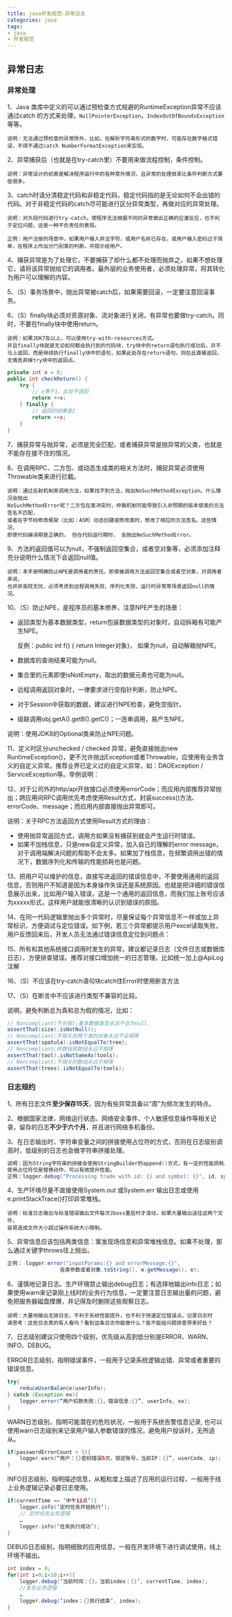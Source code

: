 ```yaml
---
title: java开发规范-异常日志
categories: java
tags:
- java
- 开发规范
---
```


## 异常日志

### 异常处理

1、Java 类库中定义的可以通过预检查方式规避的RuntimeException异常不应该通过catch 的方式来处理，`NullPointerException`，`IndexOutOfBoundsException`等等。

```
说明：无法通过预检查的异常除外，比如，在解析字符串形式的数字时，可能存在数字格式错误，不得不通过catch NumberFormatException来实现。
```

2、异常捕获后（也就是在try-catch里）不要用来做流程控制，条件控制。

```
说明：异常设计的初衷是解决程序运行中的各种意外情况，且异常的处理效率比条件判断方式要低很多。
```

3、catch时请分清稳定代码和非稳定代码，稳定代码指的是无论如何不会出错的代码。对于非稳定代码的catch尽可能进行区分异常类型，再做对应的异常处理。

```
说明：对大段代码进行try-catch，使程序无法根据不同的异常做出正确的应激反应，也不利于定位问题，这是一种不负责任的表现。

正例：用户注册的场景中，如果用户输入非法字符，或用户名称已存在，或用户输入密码过于简单，在程序上作出分门别类的判断，并提示给用户。
```

4、捕获异常是为了处理它，不要捕获了却什么都不处理而抛弃之，如果不想处理它，请将该异常抛给它的调用者。最外层的业务使用者，必须处理异常，将其转化为用户可以理解的内容。

5、（S）事务场景中，抛出异常被catch后，如果需要回滚，一定要注意回滚事务。

6、（S）finally块必须对资源对象、流对象进行关闭，有异常也要做try-catch。同时，不要在finally块中使用return。

```
说明：如果JDK7及以上，可以使用try-with-resources方式。
并且finally块就是无论如何都会执行到的代码块，try块中的return语句执行成功后，并不马上返回，而是继续执行finally块中的语句，如果此处存在return语句，则在此直接返回，无情丢弃掉try块中的返回点。
```

```java
private int x = 0;
public int checkReturn() {
	try {
		// x等于1，此处不返回
		return ++x;
	} finally {
		// 返回的结果是2
		return ++x;
	}
}
```

7、捕获异常与抛异常，必须是完全匹配，或者捕获异常是抛异常的父类，也就是不能存在接不住的情况。

8、在调用RPC、二方包、或动态生成类的相关方法时，捕捉异常必须使用Throwable类来进行拦截。

```
说明：通过反射机制来调用方法，如果找不到方法，抛出NoSuchMethodException。什么情况会抛出
NoSuchMethodError呢？二方包在类冲突时，仲裁机制可能导致引入非预期的版本使类的方法签名不匹配，
或者在字节码修改框架（比如：ASM）动态创建或修改类时，修改了相应的方法签名。这些情况， 
即使代码编译期是正确的， 但在代码运行期时， 会抛出NoSuchMethodError。
```

9、方法的返回值可以为null，不强制返回空集合，或者空对象等，必须添加注释充分说明什么情况下会返回null值。

```
说明：本手册明确防止NPE是调用者的责任。即使被调用方法返回空集合或者空对象，对调用者来说，
也并非高枕无忧，必须考虑到远程调用失败、序列化失败、运行时异常等场景返回null的情况。
```

10、（S）防止NPE，是程序员的基本修养，注意NPE产生的场景：

- 返回类型为基本数据类型，return包装数据类型的对象时，自动拆箱有可能产生NPE。

  反例：public int f() { return Integer对象}， 如果为null，自动解箱抛NPE。

- 数据库的查询结果可能为null。

- 集合里的元素即使isNotEmpty，取出的数据元素也可能为null。

- 远程调用返回对象时，一律要求进行空指针判断，防止NPE。

- 对于Session中获取的数据，建议进行NPE检查，避免空指针。

- 级联调用obj.getA().getB().getC()；一连串调用，易产生NPE。

说明：使用JDK8的Optional类来防止NPE问题。

11、定义时区分unchecked / checked 异常，避免直接抛出new RuntimeException()，更不允许抛出Exception或者Throwable，应使用有业务含义的自定义异常。推荐业界已定义过的自定义异常，如：DAOException / ServiceException等。举例说明：

12、对于公司外的http/api开放接口必须使用errorCode；而应用内部推荐异常抛出；跨应用间RPC调用优先考虑使用Result方式，封装success()方法、errorCode、message；而应用内部直接抛出异常即可。

说明：关于RPC方法返回方式使用Result方式的理由：

- 使用抛异常返回方式，调用方如果没有捕获到就会产生运行时错误。
- 如果不加栈信息，只是new自定义异常，加入自己的理解的error message，对于调用端解决问题的帮助不会太多。如果加了栈信息，在频繁调用出错的情况下，数据序列化和传输的性能损耗也是问题。

13、把用户可以维护的信息，直接写进返回的错误信息中，不要使用通用的返回信息，否则用户不知道是因为本身操作失误还是系统原因。也就是把详细的错误信息展示出来，比如用户输入错误，这是一个通用的返回信息，而我们加上账号应该为xxxxx形式，这样用户就能很清晰的认识到错误的原因。

14、在同一代码逻辑里抛出多个异常时，尽量保证每个异常信息不一样或加上异常标识，方便调试与定位错误。如下例，若三个异常都提示用户excel读取失败，用户反馈回来后，开发人员无法通过错误信息定位到问题点：

15、所有和其他系统接口调用时发生的异常，建议都记录日志（文件日志或数据库日志），方便排查错误。推荐对接口增加统一的日志管理。比如统一加上@ApiLog注解

16、（S）不应该在try-catch语句块catch住Error时使用断言方法

17、（S）在断言中不应该进行类型不兼容的比较。

说明，避免判断总为真和总为假的情况，比如：

```java
// Noncompliant(不合规);基本数据类型永远不会为null
assertThat(size).isNotNull();
// Noncompliant;不相关的两个类的对象永远不会相等
assertThat(spatula).isNotEqualTo(tree);
// Noncompliant;非数组和数组永远不相等
assertThat(tool).isNotSameAs(tools);
// Noncompliant;不相关的数组永远不相等
assertThat(trees).isNotEqualTo(tools);
```

### 日志规约

1、所有日志文件**至少保存15天**，因为有些异常具备以“周”为频次发生的特点。

2、根据国家法律，网络运行状态、网络安全事件、个人敏感信息操作等相关记录，留存的日志**不少于六个月**，并且进行网络多机备份。

3、在日志输出时，字符串变量之间的拼接使用占位符的方式，否则在日志级别调高时，低级别的日志也会做字符串拼接处理。

```java
说明：因为String字符串的拼接会使用StringBuilder的append()方式，有一定的性能损耗。
使用占位符仅是替换动作，可以有效提升性能。
正例：logger.debug("Processing trade with id: {} and symbol: {}", id, symbol);
```

4、生产环境尽量不直接使用System.out 或System.err 输出日志或使用e.printStackTrace()打印异常堆栈。

```
说明：标准日志输出与标准错误输出文件每次Jboss重启时才滚动，如果大量输出送往这两个文件，
容易造成文件大小超过操作系统大小限制。
```

5、异常信息应该包括两类信息：案发现场信息和异常堆栈信息。如果不处理，那么通过关键字throws往上抛出。

```java
正例： logger.error("inputParams:{} and errorMessage:{}", 
                 各类参数或者对象.toString(), e.getMessage(), e);
```

6、谨慎地记录日志。生产环境禁止输出debug日志；有选择地输出info日志；如果使用warn来记录刚上线时的业务行为信息，一定要注意日志输出量的问题，避免把服务器磁盘撑爆，并记得及时删除这些观察日志。

```
说明：大量地输出无效日志，不利于系统性能提升，也不利于快速定位错误点。记录日志时
请思考：这些日志真的有人看吗？看到这条日志你能做什么？能不能给问题排查带来好处？
```

7、日志级别建议只使用四个级别，优先级从高到低分别是ERROR、WARN、INFO、DEBUG。

ERROR日志级别，指明错误事件，一般用于记录系统逻辑出错、异常或者重要的错误信息。

```java
try{
	reduceUserBalance(userInfo);
} catch (Exception ex){
	logger.error(“用户扣款失败:{}，错误信息:{}”, userInfo, ex);
}
```

WARN日志级别，指明可能潜在的危险状况，一般用于系统告警信息记录, 也可以使用warn日志级别来记录用户输入参数错误的情况，避免用户投诉时，无所适从。

```java
if(passwordErrorCount > 5){
	logger.warn(“用户：{}密码错误5次，锁定账号，当前IP：{}”, userCode, ip);
}
```

INFO日志级别，指明描述信息，从粗粒度上描述了应用的运行过程，一般用于线上业务逻辑记录必要日志使用。

```java
if(currentTime == ‘中午12点’){
	logger.info(‘定时任务开始执行’);
	// 定时任务业务逻辑
	…
	logger.info(‘任务执行成功’);
}
```

DEBUG日志级别，指明细致的应用信息，一般在开发环境下进行调试使用，线上环境不输出。

```java
int index = 0;
for(int i=0;i<10;i++){
	logger.debug(‘当前时间：{}，当前index：{}’, currentTime, index);
	//复杂业务逻辑
	…
	logger.debug(‘index：{}执行结束’, index);
}
```

